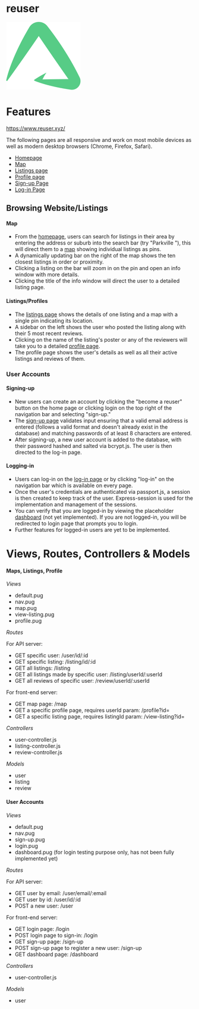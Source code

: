 # reuser

![reuser logo](public/images/others/reuser-logo-green-small.png)

# Features

https://www.reuser.xyz/

The following pages are all responsive and work on most mobile devices as well as modern desktop browsers (Chrome, Firefox, Safari).
- [Homepage](https://www.reuser.xyz/)
- [Map](https://www.reuser.xyz/map)
- [Listings page](https://www.reuser.xyz/view-listing?id=5cbc59742a14973148d13862)
- [Profile page](https://www.reuser.xyz/profile?id=5cbc59652a14973148d1384a)
- [Sign-up Page](https://www.reuser.xyz/sign-up)
- [Log-in Page](https://www.reuser.xyz/login)

## Browsing Website/Listings

#### Map
- From the [homepage](https://www.reuser.xyz/), users can search for listings in their area by entering the address or suburb into the search bar (try "Parkville "), this will direct them to a [map](https://www.reuser.xyz/map) showing individual listings as pins.
- A dynamically updating bar on the right of the map shows the ten closest listings in order or proximity.
- Clicking a listing on the bar will zoom in on the pin and open an info window with more details.
- Clicking the title of the info window will direct the user to a detailed listing page.

#### Listings/Profiles
- The [listings page](https://www.reuser.xyz/view-listing?id=5cbc59742a14973148d13862) shows the details of one listing and a map with a single pin indicating its location.
- A sidebar on the left shows the user who posted the listing along with their 5 most recent reviews.
- Clicking on the name of the listing's poster or any of the reviewers will take you to a detailed [profile page](https://www.reuser.xyz/profile?id=5cbc59652a14973148d1384a).
- The profile page shows the user's details as well as all their active listings and reviews of them.

### User Accounts

#### Signing-up
- New users can create an account by clicking the "become a reuser" button on the home page or clicking login on the top right of the navigation bar and selecting "sign-up."
- The [sign-up page](https://www.reuser.xyz/sign-up) validates input ensuring that a valid email address is entered (follows a valid format and doesn't already exist in the database) and matching passwords of at least 8 characters are entered.
- After signing-up, a new user account is added to the database, with their password hashed and salted via bcrypt.js. The user is then directed to the log-in page.

#### Logging-in
- Users can log-in on the [log-in page](https://www.reuser.xyz/login) or by clicking "log-in" on the navigation bar which is available on every page.
- Once the user's credentials are authenticated via passport.js, a session is then created to keep track of the user. Express-session is used for the implementation and management of the sessions.
- You can verify that you are logged-in by viewing the placeholder [dashboard](https://www.reuser.xyz/dashboard) (not yet implemented). If you are not logged-in, you will be redirected to login page that prompts you to login.
- Further features for logged-in users are yet to be implemented.

# Views, Routes, Controllers & Models

#### Maps, Listings, Profile

*Views*

- default.pug
- nav.pug
- map.pug
- view-listing.pug
- profile.pug

*Routes*

For API server:
- GET specific user: /user/id/:id
- GET specific listing: /listing/id/:id
- GET all listings: /listing
- GET all listings made by specific user: /listing/userId/:userId
- GET all reviews of specific user: /review/userId/:userId

For front-end server:
- GET map page: /map
- GET a specific profile page, requires userId param: /profile?id=<id>
- GET a specific listing page, requires listingId param: /view-listing?id=<id>

*Controllers*
- user-controller.js
- listing-controller.js
- review-controller.js

*Models*

- user
- listing
- review

#### User Accounts

*Views*

- default.pug
- nav.pug
- sign-up.pug
- login.pug
- dashboard.pug (for login testing purpose only, has not been fully implemented yet)

*Routes*

For API server:
- GET user by email: /user/email/:email
- GET user by id: /user/id/:id
- POST a new user: /user

For front-end server:
- GET login page: /login
- POST login page to sign-in: /login
- GET sign-up page: /sign-up
- POST sign-up page to register a new user: /sign-up
- GET dashboard page: /dashboard

*Controllers*

- user-controller.js

*Models*

- user
